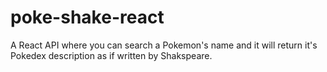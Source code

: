 # poke-shake-react
 A React API where you can search a Pokemon's name and it will return it's Pokedex description as if written by Shakspeare.
